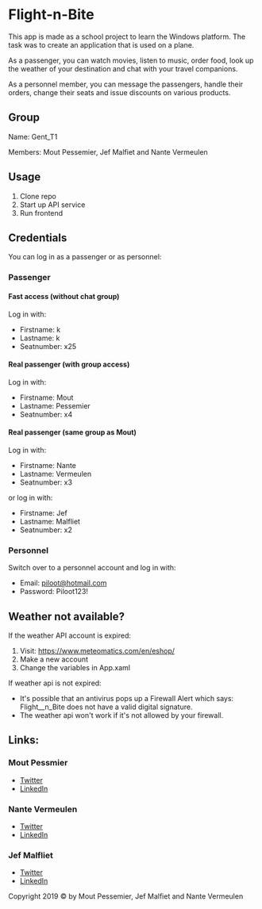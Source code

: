 # Flight-n-Bite
This app is made as a school project to learn the Windows platform. The task was to create an application that is used on a plane.

As a passenger, you can watch movies, listen to music, order food, look up the weather of your destination and chat with your travel companions.

As a personnel member, you can message the passengers, handle their orders, change their seats and issue discounts on various products.

## Group
Name: Gent_T1

Members: Mout Pessemier, Jef Malfiet and Nante Vermeulen
## Usage
1. Clone repo
2. Start up API service
3. Run frontend

## Credentials
You can log in as a passenger or as personnel:

### Passenger
#### Fast access (without chat group)
Log in with:
   - Firstname:  k
   - Lastname:   k
   - Seatnumber: x25
 
#### Real passenger (with group access)
Log in with:
   - Firstname: Mout
   - Lastname: Pessemier
   - Seatnumber: x4
   
#### Real passenger (same group as Mout)
Log in with:
   - Firstname: Nante
   - Lastname: Vermeulen
   - Seatnumber: x3
   
or log in with:
   - Firstname: Jef
   - Lastname: Malfliet
   - Seatnumber: x2
   
### Personnel
Switch over to a personnel account and log in with:
   - Email: piloot@hotmail.com
   - Password: Piloot123!
   
## Weather not available?
If the weather API account is expired:
1. Visit: https://www.meteomatics.com/en/eshop/
2. Make a new account
3. Change the variables in App.xaml

If weather api is not expired:

- It's possible that an antivirus pops up a Firewall Alert which says: Flight__n_Bite does not have a valid digital signature.
- The weather api won't work if it's not allowed by your firewall.

## Links:

### Mout Pessmier
 - [Twitter](https://twitter.com/MoutPessemier)
 - [LinkedIn](https://www.linkedin.com/in/moutpessemier/)
 
 ### Nante Vermeulen
 - [Twitter](https://twitter.com/VermeulenNante)
 - [LinkedIn](https://www.linkedin.com/in/nantevermeulen/)
 
 ### Jef Malfliet
 - [Twitter](https://twitter.com/Tjaaaaaf)
 - [LinkedIn](https://www.linkedin.com/in/jefmalfliet/)

Copyright 2019 © by Mout Pessemier, Jef Malfiet and Nante Vermeulen

